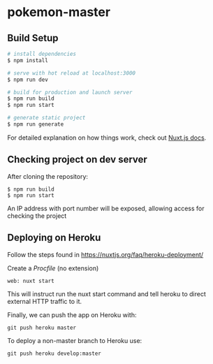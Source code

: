 # pokemon-master

## Build Setup

```bash
# install dependencies
$ npm install

# serve with hot reload at localhost:3000
$ npm run dev

# build for production and launch server
$ npm run build
$ npm run start

# generate static project
$ npm run generate
```

For detailed explanation on how things work, check out [Nuxt.js docs](https://nuxtjs.org).

## Checking project on dev server

After cloning the repository:

```
$ npm run build
$ npm run start
```

An IP address with port number will be exposed, allowing access for checking the project

## Deploying on Heroku

Follow the steps found in https://nuxtjs.org/faq/heroku-deployment/

Create a _Procfile_ (no extension)

```
web: nuxt start
```

This will instruct run the nuxt start command and tell heroku to direct external HTTP traffic to it.

Finally, we can push the app on Heroku with:

```
git push heroku master
```

To deploy a non-master branch to Heroku use:

```
git push heroku develop:master
```
